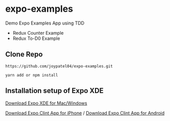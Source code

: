 # expo-examples
Demo Expo Examples App using TDD

* Redux Counter Example 
* Redux To-D0 Example

Clone Repo
------------
`https://github.com/joypatel04/expo-examples.git`

`yarn add or npm install`

Installation setup of Expo XDE 
------------------------------

[Download Expo XDE for Mac/Windows](https://docs.expo.io/versions/v15.0.0/introduction/installation.html)

[Download Expo Clint App for iPhone](https://itunes.apple.com/us/app/expo-client/id982107779?mt=8) / [Download Expo Clint App for Android](https://play.google.com/store/apps/details?id=host.exp.exponent&hl=en)


